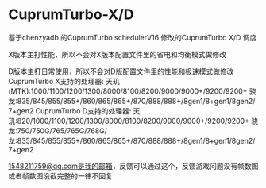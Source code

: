 # CuprumTurbo-X/D
基于chenzyadb 的CuprumTurbo schedulerV16 修改的CuprumTurbo X/D 调度

X版本主打性能，所以不会对X版本配置文件里的省电和均衡模式做修改

D版本主打日常使用，所以不会对D版配置文件里的性能和极速模式做修改
CuprumTurbo X支持的处理器:
天玑(MTK):1000/1100/1200/1300/8000/8100/8200/9000/9000+/9200/9200+
骁龙:835/845/855/855+/860/865/865+/870/888/888+/8gen1/8+gen1/8gen2/7+gen2
CuprumTurbo D支持的处理器:
天玑:820/1000/1100/1200/1300/8000/8100/8200/9000/9000+/9200/9200+
骁龙:750/750G/765/765G/768G/龙:835/845/855/855+/860/865/865+/870/888/888+/8gen1/8+gen1/8gen2/7+gen2

1548211759@qq.com是我的邮箱，反馈可以通过这个，反馈游戏问题没有帧数图或者帧数图没截完整的一律不回复
